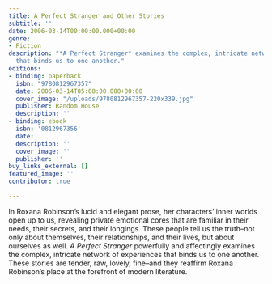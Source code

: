 ```yaml
---
title: A Perfect Stranger and Other Stories
subtitle: ''
date: 2006-03-14T00:00:00.000+00:00
genre:
- Fiction
description: "*A Perfect Stranger* examines the complex, intricate network of experiences
  that binds us to one another."
editions:
- binding: paperback
  isbn: "9780812967357"
  date: 2006-03-14T05:00:00.000+00:00
  cover_image: "/uploads/9780812967357-220x339.jpg"
  publisher: Random House
  description: ''
- binding: ebook
  isbn: '0812967356'
  date: 
  description: ''
  cover_image: ''
  publisher: ''
buy_links_external: []
featured_image: ''
contributor: true

---
```

In Roxana Robinson’s lucid and elegant prose, her characters’ inner worlds open up to us, revealing private emotional cores that are familiar in their needs, their secrets, and their longings. These people tell us the truth–not only about themselves, their relationships, and their lives, but about ourselves as well. *A Perfect Stranger* powerfully and affectingly examines the complex, intricate network of experiences that binds us to one another. These stories are tender, raw, lovely, fine–and they reaffirm Roxana Robinson’s place at the forefront of modern literature.